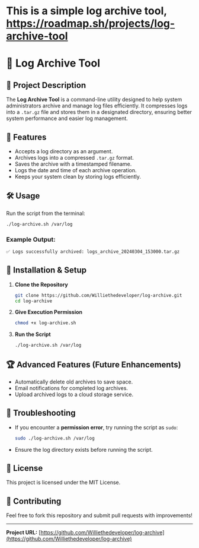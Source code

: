 # This is a simple log archive tool, https://roadmap.sh/projects/log-archive-tool

# 📂 Log Archive Tool
 
## 📜 Project Description
The **Log Archive Tool** is a command-line utility designed to help system administrators archive and manage log files efficiently. It compresses logs into a `.tar.gz` file and stores them in a designated directory, ensuring better system performance and easier log management.

## 🚀 Features
- Accepts a log directory as an argument.
- Archives logs into a compressed `.tar.gz` format.
- Saves the archive with a timestamped filename.
- Logs the date and time of each archive operation.
- Keeps your system clean by storing logs efficiently.

## 🛠️ Usage
Run the script from the terminal:

```bash
./log-archive.sh /var/log
```

### Example Output:
```bash
✅ Logs successfully archived: logs_archive_20240304_153000.tar.gz
```

## 📌 Installation & Setup
1. **Clone the Repository**
   ```bash
   git clone https://github.com/Williethedeveloper/log-archive.git
   cd log-archive
   ```

2. **Give Execution Permission**
   ```bash
   chmod +x log-archive.sh
   ```

3. **Run the Script**
   ```bash
   ./log-archive.sh /var/log
   ```

## 🏆 Advanced Features (Future Enhancements)
- Automatically delete old archives to save space.
- Email notifications for completed log archives.
- Upload archived logs to a cloud storage service.

## 🔧 Troubleshooting
- If you encounter a **permission error**, try running the script as `sudo`:
  ```bash
  sudo ./log-archive.sh /var/log
  ```
- Ensure the log directory exists before running the script.

## 📜 License
This project is licensed under the MIT License.

## 🙌 Contributing
Feel free to fork this repository and submit pull requests with improvements!

---
**Project URL:** [https://github.com/Williethedeveloper/log-archive](https://github.com/Williethedeveloper/log-archive)

